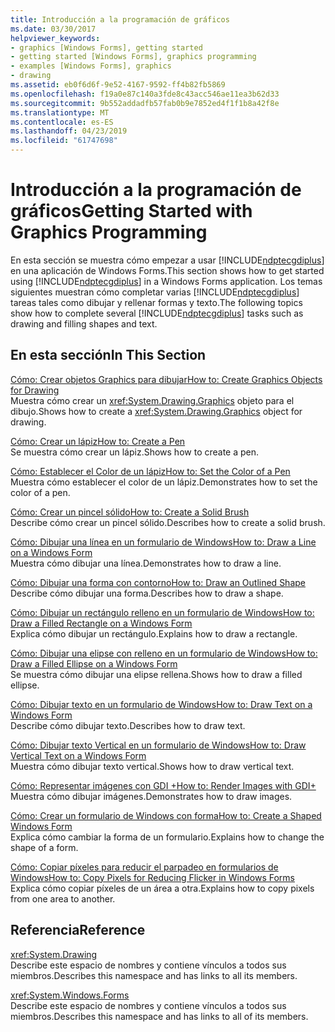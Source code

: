 ```yaml
---
title: Introducción a la programación de gráficos
ms.date: 03/30/2017
helpviewer_keywords:
- graphics [Windows Forms], getting started
- getting started [Windows Forms], graphics programming
- examples [Windows Forms], graphics
- drawing
ms.assetid: eb0f6d6f-9e52-4167-9592-ff4b82fb5869
ms.openlocfilehash: f19a0e87c140a3fde8c43acc546ae11ea3b62d33
ms.sourcegitcommit: 9b552addadfb57fab0b9e7852ed4f1f1b8a42f8e
ms.translationtype: MT
ms.contentlocale: es-ES
ms.lasthandoff: 04/23/2019
ms.locfileid: "61747698"
---
```

# <a name="getting-started-with-graphics-programming"></a><span data-ttu-id="d82e5-102">Introducción a la programación de gráficos</span><span class="sxs-lookup"><span data-stu-id="d82e5-102">Getting Started with Graphics Programming</span></span>
<span data-ttu-id="d82e5-103">En esta sección se muestra cómo empezar a usar [!INCLUDE[ndptecgdiplus](../../../../includes/ndptecgdiplus-md.md)] en una aplicación de Windows Forms.</span><span class="sxs-lookup"><span data-stu-id="d82e5-103">This section shows how to get started using [!INCLUDE[ndptecgdiplus](../../../../includes/ndptecgdiplus-md.md)] in a Windows Forms application.</span></span> <span data-ttu-id="d82e5-104">Los temas siguientes muestran cómo completar varias [!INCLUDE[ndptecgdiplus](../../../../includes/ndptecgdiplus-md.md)] tareas tales como dibujar y rellenar formas y texto.</span><span class="sxs-lookup"><span data-stu-id="d82e5-104">The following topics show how to complete several [!INCLUDE[ndptecgdiplus](../../../../includes/ndptecgdiplus-md.md)] tasks such as drawing and filling shapes and text.</span></span>  
  
## <a name="in-this-section"></a><span data-ttu-id="d82e5-105">En esta sección</span><span class="sxs-lookup"><span data-stu-id="d82e5-105">In This Section</span></span>  
 [<span data-ttu-id="d82e5-106">Cómo: Crear objetos Graphics para dibujar</span><span class="sxs-lookup"><span data-stu-id="d82e5-106">How to: Create Graphics Objects for Drawing</span></span>](how-to-create-graphics-objects-for-drawing.md)  
 <span data-ttu-id="d82e5-107">Muestra cómo crear un <xref:System.Drawing.Graphics> objeto para el dibujo.</span><span class="sxs-lookup"><span data-stu-id="d82e5-107">Shows how to create a <xref:System.Drawing.Graphics> object for drawing.</span></span>  
  
 [<span data-ttu-id="d82e5-108">Cómo: Crear un lápiz</span><span class="sxs-lookup"><span data-stu-id="d82e5-108">How to: Create a Pen</span></span>](how-to-create-a-pen.md)  
 <span data-ttu-id="d82e5-109">Se muestra cómo crear un lápiz.</span><span class="sxs-lookup"><span data-stu-id="d82e5-109">Shows how to create a pen.</span></span>  
  
 [<span data-ttu-id="d82e5-110">Cómo: Establecer el Color de un lápiz</span><span class="sxs-lookup"><span data-stu-id="d82e5-110">How to: Set the Color of a Pen</span></span>](how-to-set-the-color-of-a-pen.md)  
 <span data-ttu-id="d82e5-111">Muestra cómo establecer el color de un lápiz.</span><span class="sxs-lookup"><span data-stu-id="d82e5-111">Demonstrates how to set the color of a pen.</span></span>  
  
 [<span data-ttu-id="d82e5-112">Cómo: Crear un pincel sólido</span><span class="sxs-lookup"><span data-stu-id="d82e5-112">How to: Create a Solid Brush</span></span>](how-to-create-a-solid-brush.md)  
 <span data-ttu-id="d82e5-113">Describe cómo crear un pincel sólido.</span><span class="sxs-lookup"><span data-stu-id="d82e5-113">Describes how to create a solid brush.</span></span>  
  
 [<span data-ttu-id="d82e5-114">Cómo: Dibujar una línea en un formulario de Windows</span><span class="sxs-lookup"><span data-stu-id="d82e5-114">How to: Draw a Line on a Windows Form</span></span>](how-to-draw-a-line-on-a-windows-form.md)  
 <span data-ttu-id="d82e5-115">Muestra cómo dibujar una línea.</span><span class="sxs-lookup"><span data-stu-id="d82e5-115">Demonstrates how to draw a line.</span></span>  
  
 [<span data-ttu-id="d82e5-116">Cómo: Dibujar una forma con contorno</span><span class="sxs-lookup"><span data-stu-id="d82e5-116">How to: Draw an Outlined Shape</span></span>](how-to-draw-an-outlined-shape.md)  
 <span data-ttu-id="d82e5-117">Describe cómo dibujar una forma.</span><span class="sxs-lookup"><span data-stu-id="d82e5-117">Describes how to draw a shape.</span></span>  
  
 [<span data-ttu-id="d82e5-118">Cómo: Dibujar un rectángulo relleno en un formulario de Windows</span><span class="sxs-lookup"><span data-stu-id="d82e5-118">How to: Draw a Filled Rectangle on a Windows Form</span></span>](how-to-draw-a-filled-rectangle-on-a-windows-form.md)  
 <span data-ttu-id="d82e5-119">Explica cómo dibujar un rectángulo.</span><span class="sxs-lookup"><span data-stu-id="d82e5-119">Explains how to draw a rectangle.</span></span>  
  
 [<span data-ttu-id="d82e5-120">Cómo: Dibujar una elipse con relleno en un formulario de Windows</span><span class="sxs-lookup"><span data-stu-id="d82e5-120">How to: Draw a Filled Ellipse on a Windows Form</span></span>](how-to-draw-a-filled-ellipse-on-a-windows-form.md)  
 <span data-ttu-id="d82e5-121">Se muestra cómo dibujar una elipse rellena.</span><span class="sxs-lookup"><span data-stu-id="d82e5-121">Shows how to draw a filled ellipse.</span></span>  
  
 [<span data-ttu-id="d82e5-122">Cómo: Dibujar texto en un formulario de Windows</span><span class="sxs-lookup"><span data-stu-id="d82e5-122">How to: Draw Text on a Windows Form</span></span>](how-to-draw-text-on-a-windows-form.md)  
 <span data-ttu-id="d82e5-123">Describe cómo dibujar texto.</span><span class="sxs-lookup"><span data-stu-id="d82e5-123">Describes how to draw text.</span></span>  
  
 [<span data-ttu-id="d82e5-124">Cómo: Dibujar texto Vertical en un formulario de Windows</span><span class="sxs-lookup"><span data-stu-id="d82e5-124">How to: Draw Vertical Text on a Windows Form</span></span>](how-to-draw-vertical-text-on-a-windows-form.md)  
 <span data-ttu-id="d82e5-125">Muestra cómo dibujar texto vertical.</span><span class="sxs-lookup"><span data-stu-id="d82e5-125">Shows how to draw vertical text.</span></span>  
  
 [<span data-ttu-id="d82e5-126">Cómo: Representar imágenes con GDI +</span><span class="sxs-lookup"><span data-stu-id="d82e5-126">How to: Render Images with GDI+</span></span>](how-to-render-images-with-gdi.md)  
 <span data-ttu-id="d82e5-127">Muestra cómo dibujar imágenes.</span><span class="sxs-lookup"><span data-stu-id="d82e5-127">Demonstrates how to draw images.</span></span>  
  
 [<span data-ttu-id="d82e5-128">Cómo: Crear un formulario de Windows con forma</span><span class="sxs-lookup"><span data-stu-id="d82e5-128">How to: Create a Shaped Windows Form</span></span>](how-to-create-a-shaped-windows-form.md)  
 <span data-ttu-id="d82e5-129">Explica cómo cambiar la forma de un formulario.</span><span class="sxs-lookup"><span data-stu-id="d82e5-129">Explains how to change the shape of a form.</span></span>  
  
 [<span data-ttu-id="d82e5-130">Cómo: Copiar píxeles para reducir el parpadeo en formularios de Windows</span><span class="sxs-lookup"><span data-stu-id="d82e5-130">How to: Copy Pixels for Reducing Flicker in Windows Forms</span></span>](how-to-copy-pixels-for-reducing-flicker-in-windows-forms.md)  
 <span data-ttu-id="d82e5-131">Explica cómo copiar píxeles de un área a otra.</span><span class="sxs-lookup"><span data-stu-id="d82e5-131">Explains how to copy pixels from one area to another.</span></span>  
  
## <a name="reference"></a><span data-ttu-id="d82e5-132">Referencia</span><span class="sxs-lookup"><span data-stu-id="d82e5-132">Reference</span></span>  
 <xref:System.Drawing>  
 <span data-ttu-id="d82e5-133">Describe este espacio de nombres y contiene vínculos a todos sus miembros.</span><span class="sxs-lookup"><span data-stu-id="d82e5-133">Describes this namespace and has links to all its members.</span></span>  
  
 <xref:System.Windows.Forms>  
 <span data-ttu-id="d82e5-134">Describe este espacio de nombres y contiene vínculos a todos sus miembros.</span><span class="sxs-lookup"><span data-stu-id="d82e5-134">Describes this namespace and has links to all of its members.</span></span>

